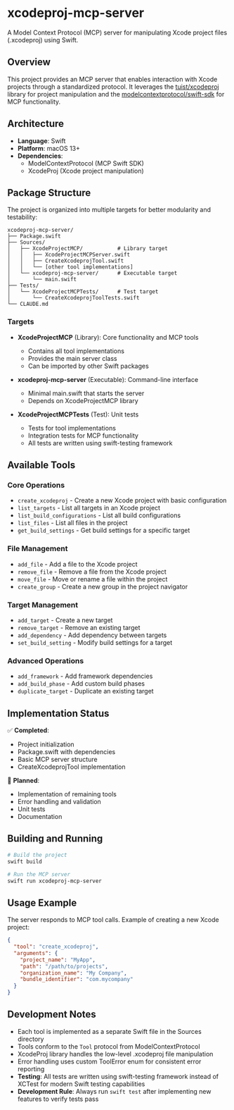# xcodeproj-mcp-server

A Model Context Protocol (MCP) server for manipulating Xcode project files (.xcodeproj) using Swift.

## Overview

This project provides an MCP server that enables interaction with Xcode projects through a standardized protocol. It leverages the [tuist/xcodeproj](https://github.com/tuist/xcodeproj) library for project manipulation and the [modelcontextprotocol/swift-sdk](https://github.com/modelcontextprotocol/swift-sdk) for MCP functionality.

## Architecture

- **Language**: Swift
- **Platform**: macOS 13+
- **Dependencies**:
  - ModelContextProtocol (MCP Swift SDK)
  - XcodeProj (Xcode project manipulation)

## Package Structure

The project is organized into multiple targets for better modularity and testability:

```
xcodeproj-mcp-server/
├── Package.swift
├── Sources/
│   ├── XcodeProjectMCP/           # Library target
│   │   ├── XcodeProjectMCPServer.swift
│   │   ├── CreateXcodeprojTool.swift
│   │   └── [other tool implementations]
│   └── xcodeproj-mcp-server/      # Executable target
│       └── main.swift
├── Tests/
│   └── XcodeProjectMCPTests/      # Test target
│       └── CreateXcodeprojToolTests.swift
└── CLAUDE.md
```

### Targets

- **XcodeProjectMCP** (Library): Core functionality and MCP tools
  - Contains all tool implementations
  - Provides the main server class
  - Can be imported by other Swift packages

- **xcodeproj-mcp-server** (Executable): Command-line interface
  - Minimal main.swift that starts the server
  - Depends on XcodeProjectMCP library

- **XcodeProjectMCPTests** (Test): Unit tests
  - Tests for tool implementations
  - Integration tests for MCP functionality
  - All tests are written using swift-testing framework

## Available Tools

### Core Operations
- `create_xcodeproj` - Create a new Xcode project with basic configuration
- `list_targets` - List all targets in an Xcode project
- `list_build_configurations` - List all build configurations
- `list_files` - List all files in the project
- `get_build_settings` - Get build settings for a specific target

### File Management
- `add_file` - Add a file to the Xcode project
- `remove_file` - Remove a file from the Xcode project
- `move_file` - Move or rename a file within the project
- `create_group` - Create a new group in the project navigator

### Target Management
- `add_target` - Create a new target
- `remove_target` - Remove an existing target
- `add_dependency` - Add dependency between targets
- `set_build_setting` - Modify build settings for a target

### Advanced Operations
- `add_framework` - Add framework dependencies
- `add_build_phase` - Add custom build phases
- `duplicate_target` - Duplicate an existing target

## Implementation Status

✅ **Completed**:
- Project initialization
- Package.swift with dependencies
- Basic MCP server structure
- CreateXcodeprojTool implementation

🚧 **Planned**:
- Implementation of remaining tools
- Error handling and validation
- Unit tests
- Documentation

## Building and Running

```bash
# Build the project
swift build

# Run the MCP server
swift run xcodeproj-mcp-server
```

## Usage Example

The server responds to MCP tool calls. Example of creating a new Xcode project:

```json
{
  "tool": "create_xcodeproj",
  "arguments": {
    "project_name": "MyApp",
    "path": "/path/to/projects",
    "organization_name": "My Company",
    "bundle_identifier": "com.mycompany"
  }
}
```

## Development Notes

- Each tool is implemented as a separate Swift file in the Sources directory
- Tools conform to the `Tool` protocol from ModelContextProtocol
- XcodeProj library handles the low-level .xcodeproj file manipulation
- Error handling uses custom ToolError enum for consistent error reporting
- **Testing**: All tests are written using swift-testing framework instead of XCTest for modern Swift testing capabilities
- **Development Rule**: Always run `swift test` after implementing new features to verify tests pass